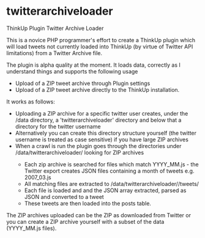 twitterarchiveloader
====================

ThinkUp Plugin Twitter Archive Loader

This is a novice PHP programmer's effort to create a ThinkUp plugin which will load tweets not currently loaded into ThinkUp (by virtue of Twitter API limitations) from a Twitter Archive file.

The plugin is alpha quality at the moment. It loads data, correctly as I understand things and supports the following usage
* Upload of a ZIP tweet archive through Plugin settings
* Upload of a ZIP tweet archive directly to the ThinkUp installation.

It works as follows:
* Uploading a ZIP archive for a specific twitter user  creates, under the <ThinkUp dir>/data directory, a 'twitterarchiveloader' directory and below that a directory for the twitter username
* Alternatively you can create this directory structure yourself (the twitter username is treated as case sensitive) if you have large ZIP archives
* When a crawl is run the plugin goes through the directories under <ThinkUp dir>/data/twitterarchiveloader/ looking for ZIP archives
    * Each zip archive is searched for files which match YYYY_MM.js - the Twitter export creates JSON files containing a month of tweets e.g. 2007_03.js
    * All matching files are extracted to <ThinkUp dir>/data/twitterarchiveloader/<twitter username>/tweets/
    * Each file is loaded and and the JSON array extracted, parsed as JSON and converted to a tweet
    * These tweets are then loaded into the posts table.

The ZIP archives uploaded can be the ZIP as downloaded from Twitter or you can create a ZIP archive yourself with a subset of the data (YYYY_MM.js files). 
